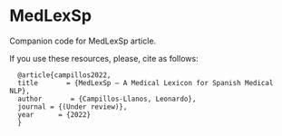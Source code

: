 # MedLexSp
Companion code for MedLexSp article.

If you use these resources, please, cite as follows:

```
  @article{campillos2022,   
  title       = {MedLexSp – A Medical Lexicon for Spanish Medical NLP},  
  author       = {Campillos-Llanos, Leonardo},   
  journal = {(Under review)},
  year      = {2022}
  }
```
